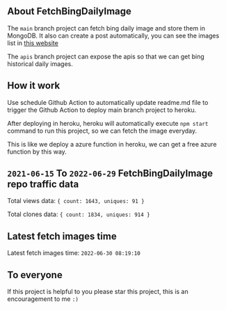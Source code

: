 ## About FetchBingDailyImage

The `main` branch project can fetch bing daily image and store them in MongoDB.
It also can create a post automatically, you can see the images list in [this website](https://oursalbum.netlify.app)

The `apis` branch project can expose the apis so that we can get bing historical daily images.

## How it work

Use schedule Github Action to automatically update readme.md file to trigger the Github Action to deploy main branch project to heroku.

After deploying in heroku, heroku will automatically execute `npm start` command to run this project, so we can fetch the image everyday.

This is like we deploy a azure function in heroku, we can get a free azure function by this way.

## `2021-06-15` To `2022-06-29` FetchBingDailyImage repo traffic data

Total views data: `{ count: 1643, uniques: 91 }`

Total clones data: `{ count: 1834, uniques: 914 }`

## Latest fetch images time

Latest fetch images time: `2022-06-30 08:19:10`

## To everyone

If this project is helpful to you please star this project, this is an encouragement to me `:)`



